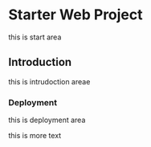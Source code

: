 # Starter Web Project

this is start area

## Introduction

this is intrudoction areae

### Deployment

this is deployment area

this is more text


